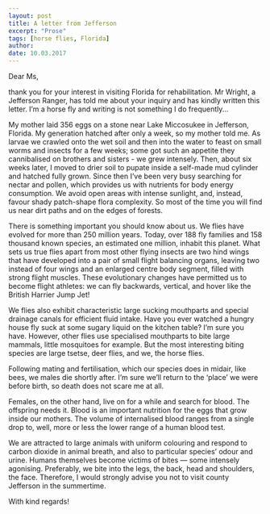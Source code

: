 ```yaml
---
layout: post
title: A letter from Jefferson
excerpt: "Prose"
tags: [horse flies, Florida]
author:
date: 10.03.2017
---
```


Dear Ms,

thank you for your interest in visiting Florida for rehabilitation. Mr Wright, a Jefferson Ranger, has told me about your inquiry and has kindly written this letter. I’m a horse fly and writing is not something I do frequently...

My mother laid 356 eggs on a stone near Lake Miccosukee in Jefferson, Florida. My generation hatched after only a week, so my mother told me. As larvae we crawled onto the wet soil and then into the water to feast on small worms and insects for a few weeks; some got such an appetite they cannibalised on brothers and sisters - we grew intensely. Then, about six weeks later, I moved to drier soil to pupate inside a self-made mud cylinder and hatched fully grown. Since then I’ve been very busy searching for nectar and pollen, which provides us with nutrients for body energy consumption. We avoid open areas with intense sunlight, and, instead, favour shady patch-shape flora complexity. So most of the time you will find us near dirt paths and on the edges of forests.

There is something important you should know about us. We flies have evolved for more than 250 million years. Today, over 188 fly families and 158 thousand known species, an estimated one million, inhabit this planet. What sets us true flies apart from most other flying insects are two hind wings that have developed into a pair of small flight balancing organs, leaving two instead of four wings and an enlarged centre body segment, filled with strong flight muscles. These evolutionary changes have permitted us to become flight athletes: we can fly backwards, vertical, and hover like the British Harrier Jump Jet!

We flies also exhibit characteristic large sucking mouthparts and special drainage canals for efficient fluid intake. Have you ever watched a hungry house fly suck at some sugary liquid on the kitchen table? I’m sure you have. However, other flies use specialised mouthparts to bite large mammals, little mosquitoes for example. But the most interesting biting species are large tsetse, deer flies, and we, the horse flies.

Following mating and fertilisation, which our species does in midair, like bees, we males die shortly after. I’m sure we’ll return to the ‘place’ we were before birth, so death does not scare me at all.

Females, on the other hand, live on for a while and search for blood. The offspring needs it. Blood is an important nutrition for the eggs that grow inside our mothers. The volume of internalised blood ranges from a single drop to, well, more or less the lower range of a human blood test.

We are attracted to large animals with uniform colouring and respond to carbon dioxide in animal breath, and also to particular species’ odour and urine. Humans themselves become victims of bites — some intensely agonising. Preferably, we bite into the legs, the back, head and shoulders, the face. Therefore, I would strongly advise you not to visit county Jefferson in the summertime.

With kind regards!

